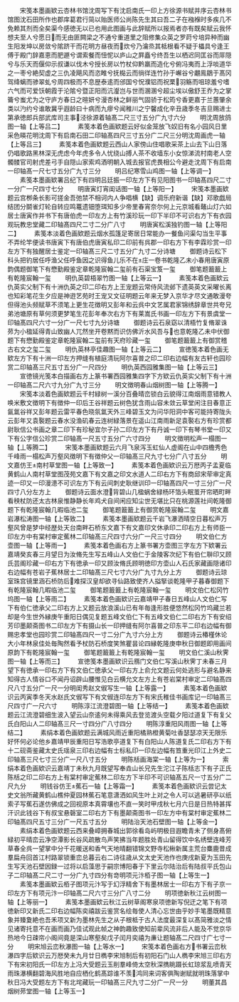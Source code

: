 <!-- { "loadSidebar": true } -->
　　宋笺本墨画欵云杏林书馆沈周写下有沈启南氏一印上方徐源书赋并序云杏林书馆图沈石田所作也郡庠葛君行简以贻医师公尚陈先生其曰吾二子在襁褓时多疾几不免赖其剂而全矣渠今感徳无以已也用此图画与此辞赋所以报焉者亦有既矣赋云我怀想夫至人兮愿日而无由匪闗梁之不通兮重道里之阻修集众英之罗莳兮培异种而幽生阳发坤以房敛兮隂跻干而花明方昼夜而炊兮乃瀹烝其柢根看不疑于櫑具兮逢王傅于殿门辞嘉恵而肥遯兮谓索餐而忸怩以庐山之屛矗兮终吾生以栖迟同匡谷而厞隠兮与乐天而偃仰示叔谦以伐木兮授长房以竹杖仰黔羸而造化兮俯冯夷而上浮啖道华之一枣兮絶契虚之三仇凌飓风而恣睢兮抚檆云而徜徉连竹孙于嶰谷兮翽鳯鶵于髙冈驾绛螭而骖翠虬兮周四极而不息歴泰逺而邠国兮怳濮铝而祝栗羽觞而咀琼羞兮嗜六气而可爱饫朝霞于沦隂兮暨正阳而沆瀣岂与世而溷溷兮超尘埃以傲舒王乔为之掌籥兮蚩尤为之守庐方春日之暄妍兮漫杏林之鲜丽气固骄于松筠兮香更嘉于兰蕙肇余类以汋约兮谁敢冀乎遐龄曰十病而九瘳兮闻稚川之宁馨成化辛丑歳季冬吉旦赐进士第承徳郎兵部武库司主事泾徐源着轴髙二尺三寸五分广九寸六分
　　明沈周放鸽图一轴【上等吕二】
　　素笺本着色画欵题云好似金笼放飞奴旧有名小园风日里采色暎花明沈周下有启南石田二印轴髙四尺三寸五分广二尺三分明沈周画虎一轴【上等吕三】
　　素笺本着色画欵题云西山人家傍山住唱歌采茶上山去下山日落仍唱歌路黑林深无虎虑今年虎多令人忧绕山搏人茶不收墙东小女惊涕流村南老人空髑髅官司射虎差弓手自隠山家索鸡酒明朝入城去报官虎畏相公今避走沈周下有启南一印轴髙一尺七寸五分广九寸三分
　　明吕纪寒雪山鸡图一轴【上等调一】
　　素笺本墨画欵署吕纪下有四明吕廷振一印左方下有见阳图书一印轴髙四尺二寸一分广一尺四寸七分
　　明唐寅灯宵闺话图一轴【上等阳一】
　　宋笺本墨画欵题云宫栁条长影可搓金吾弛禁不相诃内人争唱横【缺】调乐府新谐【缺】邓歌戯局结团分鬬雀灯轮自转应鸣鼍遗钿堕珥知多少帝里春宵奈尔何上元京城看鼇山灯六如居士唐寅作并书下有唐伯虎一印左方上有竹溪珍玩一印下半印不可识右方下有衣园观玩教忠堂藏二印轴髙四尺二寸二分广八寸
　　明唐寅松溪独钓图一轴【上等阳二】
　　素笺本淡着色画欵题云烟水孤篷足寄居日常能办一餐鱼问渠勾当生平事不弄纶竿便读书唐寅下有唐伯虎唐寅私印二印前有呉郡一印右方下有李霖珍赏一印左方下有独醒居士鉴定一印轴髙三尺二寸五分广九寸二分诗塘
　　御题诗云松下科头把钓居任呼渔父任呼鱼因之识得鱼儿乐不在庄一卷书乾隆乙未小春用唐寅原韵偶题御笔下有懋勤殿鉴定章乾隆宸翰二玺前有石渠宝笈一玺
　　御笔题籖籖上有乾隆宸翰一玺
　　明仇英碧梧翠竹图一轴【上等云一】
　　素笺本着色画欵云仇英实父制下有十洲仇英之印二印右方上王宠题云常侍风流邺下遗英英文采曜长离也知彩笔花生夕应是神逰艺苑时王宠又文征明题云年来无梦入京华才尽文通敢漫夸但得池头频赋草不须笔上更生花徴明又彭年和云呉中文艺属君家锦绣辞章世共夸兄弟池塘原有草何须更梦笔生花彭年奉次右方下有莱嵩氏书画一印左方下有景虞堂一印轴髙四尺六寸一分广一尺七寸九分诗塘
　　御题诗云石泉窈以清梧竹复脩翠诛茒为小楹延得青山致幽人兀然坐开卷黙而识仿佛沂水风吾与也意乾隆乙未中伏御题下有懋勤殿鉴定章乾隆宸翰二玺前有天府珍藏一玺
　　御笔题籖籖上有御赏稽古右文之玺二玺
　　明仇英林亭佳趣图一轴【上等云二】
　　宣徳笺本着色画无欵左方下有十洲一印左方押缝有植庭清玩阿尔喜普之印二印右边幅有友古轩也园珍赏二印轴髙三尺五寸五分广一尺四分
　　明仇英西园雅集图一轴【上等云三】
　　宣徳镜光笺本白描画右方上篆书署西园雅集四字下方欵云仇英实父制下有十洲一印轴髙二尺六寸九分广九寸三分
　　明文徴明春山烟树图一轴【上等腾一】
　　宋笺本淡着色画欵题云千村緑树一溪分百叠晴峦锁白云貌得江南烟雨意错教人唤米敷文徴明下有徴仲一印后王谷祥题云树色犹含雨山容未敛云草堂闲注目春意正氤氲谷祥又彭年题云雷平春色晓氛氲天外三峰碧玉文为问华阳洞中客可能持寄陇头云彭年又袁褧题云春水没渔矶春云连树緑落景在遥山江南雨新足袁褧右方有珍赏都尉耿信公书画之章二印下有珍秘宜尔子孙二印左方下有丹诚一印下有琴书堂一印又下有公字信公珍赏二印轴髙一尺五寸五分广六寸四分
　　明文徴明松声一榻图一轴【丄等腾二】
　　宋笺本墨画欵题云六月飞泉泻玉虹仙人虚阁在山中四檐秀色千峰雨一榻松声万壑风徴明下有徴仲父一印轴髙三尺九寸七分广八寸五分
　　明文嘉仿王南村草堂图一轴【上等致一】
　　素笺本着色画欵识云万厯丙子孟夏临黄鹤山人南村草堂图茂苑文嘉下有文嘉之印文水道人二印右方下有商邱宋荦审定真迹一印又一印漫漶不可识左方下有云间刺史耿继训印一印轴髙四尺一寸三分广一尺四寸八分左方上
　　御题诗云面水澄背碧山几楹蜗舍緑杨环箔头眠茧开帘晒町畔看秧杖防还太古林泉惟静静长年鸡犬自间闲应知尘世无堪比只在桃源莲社间乾隆御题下有乾隆宸翰几暇临池二玺
　　御笔题籖籖上有御赏乾隆宸翰二玺
　　明文嘉岩瀑松涛图一轴【上等致二】
　　素笺本墨画欵题云千岩飞瀑洒晴空日暮松声万壑风曾是梦中经歴处天台南畔石桥东文嘉下有文嘉印文休承印二印右方上有师臣一印左方中有棠村审定蕉林二印轴髙三尺四寸六分广一尺三寸四分
　　明文伯仁方壶图一轴【上等雨一】
　　素笺本着色画右方上篆书署方壶图三字左方下欵署云嘉靖癸亥春三月望日为汝脩先生写五峰山人文伯仁于金陵客次纪下有伯仁聨印又顾氏芸阁珍藏一印右方下有徳承一印又顾汝脩氏顾明徳印方壶山人石氏家藏画隠诸印右边幅有苍岩子蕉林居士二印轴髙三尺七寸六分广九寸九分上方
　　御题诗云琼室珠宫镜里涵石桥防后难探汉皇却欲寻仙路致使齐人搤掔谈乾隆甲子暮春御题下有乾隆宸翰几暇临池二玺
　　御笔题籖籖上有乾隆宸翰一玺
　　明文伯仁松冈竹坞图一轴【上等雨二】
　　素笺本着色画欵识云嘉靖甲子春日五峰山人文伯仁写下有伯仁徳承父二印右方上又题云放浪溪山已有年毎逢形胜便悠然松冈竹坞藏兰若却是今生世外縁庚午重阳日偶见复题五峰文伯仁下有五峰文伯仁二印右方下有安绍芳印墨颠斋图书二印左方下有摄山长一印押缝有阿尔喜普之印东平二印右边幅有御赐忠孝堂也园珍赏二印轴髙四尺一寸二分广九寸六分上方
　　御题诗云椿槿休论大小年林泉佳处毎陶然看予杖防石桥度笑煞瞿昙论四縁乾隆庚申秋日御题即用画间原韵下有乾隆宸翰一玺
　　御笔题籖籖上有乾隆宸翰一玺
　　明文伯仁溪山秋霁图一轴【上等而三】
　　宣徳笺本墨画欵识云鴈门文伯仁写溪山秋霁丁未春三月望下有徳承一印右方下有文伯仁徳承父一印右方上俞允文题云何处逃形与避名静来知得古人情谷口不闻丹诏辟山腰惟见白云横允文左方上有苍岩棠村审定二印轴髙四尺八寸五分广一尺一分明闺秀赵文俶写生一轴【上等露一】
　　素笺本着色画欵识云丙寅季冬天水赵氏文俶写下有文俶连印左方下有宋氏稚佳书画库记一印轴髙三尺四寸广一尺六寸
　　明陈淳江流澄碧图一轴【上等结一】
　　素笺本着色画欵题云江流澄碧细生波入望云山奈逺何未得乘风去登览渡头空载夕阳过道复下有复父氏白阳山人二印轴髙三尺一寸四分广八寸四分
　　明陈淳重阳风雨图一轴【上等结二】
　　素绢本着色画欵题云满城风雨近重阳橘熟橙黄菊吐香瑟瑟凉天无限乐好怀何必论他乡嘉靖甲辰重阳日写浩歌亭道复下有白阳山人陈道复氏二印右方下有十二砚斋鉴藏太史氏瑶泉三印右边幅有士标私印一印左边幅有笪重光印江上外史二印轴髙三尺七寸三分广一尺八寸五分
　　明陈栝画海棠一轴【上等为一】
　　索绢本着色画欵识云嘉靖丁未秋九月既望写奉垚山长兄先生沱江子陈栝志下有子正氏陈栝之印二印右方上有棠村审定蕉林二印左方下半印不可识轴髙五尺一寸五分广二尺九分
　　明钱谷仿王蕉石一轴【上等霜一】
　　素笺本着色画欵识云尝记太史文翁所藏黄鹤山樵仲夏园林蕉石笔意潇洒如风生叶上对之令人可以逃暑研亭以纸索子写蕉石遂仿佛成之回视原本真霄壤也不直一笑时甲戌秋七月六日是日热特甚挥汗识此钱谷下有叔宝悬磬室二印右方下有墨颠斋图书一印左方中有棠村审定蕉林二印轴髙四尺五寸三分广一尺五寸五分
　　明陆治天池石壁图一轴【上等金一】
　　素绢本着色画欵题云西来叠嶂拥春城出郭徐看岛屿明极目遐瞻青未了侧身髙俯緑初平晴峦云净空潭影长谷风疏散鸟声笑拂当年题胜处青山留得饮中名绣壁连峰芳草春全呉一望掌中分千花暖送和香气天地晴翻错锦文野寺松楸新属主荒台麋鹿昔成羣扁舟回首江村路翠锁重峦总暮云右二诗往歳从文太史天池作也庚戌新夏为玉田先生写天池石壁因録一过将以启藻思于嗣宗博阳春于下里云尔陆治后有陆叔平氏包山子二印轴髙二尺二寸一分广九寸四分有竒明项元汴栢子图一轴【上等生一】
　　素笺本墨画欵云栢子图项元汴写于幻浮精舍下有墨林居士一印右方下有子京一印左方下有项元汴一印轴髙二尺六寸三分广八寸二分
　　明项徳新秋江云树图一轴【上等丽一】
　　素笺本墨画欵云秋江云树草阁寒泉项徳新写倪迂之笔下有项徳新印又新氏二印右边幅陈奕禧跋云鉴赏名绘毎使人清心忘世由乎妙手笔墨既精意象并臻夐絶也吾禾项又新为墨林先生之从子根柢于古人法度最深复以髙简雅淡之情见诸寄托意不在画而画乃佳试观此帧之神韵趣致使知前辈风流非后人能及不觉京华热地今日疎帘小阁间竟是深山寒壑矣戊子闰月奕禧为亷让题轴髙二尺四寸广七寸一分
　　明宋旭云峦秋瀑图一轴【上等水一】
　　宋笺本着色画右方书署云峦秋瀑四字后欵识云万厯癸未九月廿日檇李宋旭制后有初阳石门山人檇李宋旭三印右方下有宋初阳氏一印左方上冯大受题云玉削羣峰倚太空秋深擕眺蹑长虹琼浆乱喷青天雨珠瀑横翻碧海风胜地自应栖化鹤髙踪谁不羡鸿同来词客俱陶谢赋就明珠落掌中秋日冯大受题左方下有北垞藏玩一印轴髙三尺九寸二分广一尺一分
　　明董其昌烟树茒堂图一轴【上等玉一】
